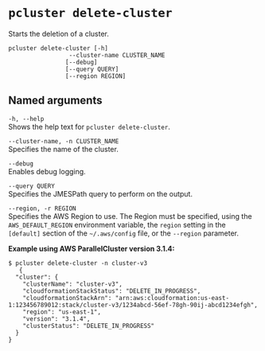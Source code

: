 # `pcluster delete-cluster`<a name="pcluster.delete-cluster-v3"></a>

Starts the deletion of a cluster\.

```
pcluster delete-cluster [-h] 
                 --cluster-name CLUSTER_NAME
                [--debug]
                [--query QUERY]
                [--region REGION]
```

## Named arguments<a name="pcluster-v3.delete-cluster.namedargs"></a>

`-h, --help`  
Shows the help text for `pcluster delete-cluster`\.

`--cluster-name, -n CLUSTER_NAME`  
Specifies the name of the cluster\.

`--debug`  
Enables debug logging\.

`--query QUERY`  
Specifies the JMESPath query to perform on the output\.

`--region, -r REGION`  
Specifies the AWS Region to use\. The Region must be specified, using the `AWS_DEFAULT_REGION` environment variable, the `region` setting in the `[default]` section of the `~/.aws/config` file, or the `--region` parameter\.

**Example using AWS ParallelCluster version 3\.1\.4:**

```
$ pcluster delete-cluster -n cluster-v3
   {
  "cluster": {
    "clusterName": "cluster-v3",
    "cloudformationStackStatus": "DELETE_IN_PROGRESS",
    "cloudformationStackArn": "arn:aws:cloudformation:us-east-1:123456789012:stack/cluster-v3/1234abcd-56ef-78gh-90ij-abcd1234efgh",
    "region": "us-east-1",
    "version": "3.1.4",
    "clusterStatus": "DELETE_IN_PROGRESS"
  }
}
```